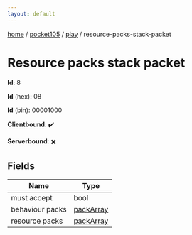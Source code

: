```yaml
---
layout: default
---
```


[home](/)  /  [pocket105](/protocol/pocket105)  /  [play](/protocol/pocket105/play)  /  resource-packs-stack-packet

# Resource packs stack packet

**Id**: 8

**Id** (hex): 08

**Id** (bin): 00001000

**Clientbound**: ✔️

**Serverbound**: ✖️

## Fields

Name | Type
---|---
must accept | bool
behaviour packs | [packArray](/protocol/pocket105/arrays)
resource packs | [packArray](/protocol/pocket105/arrays)
